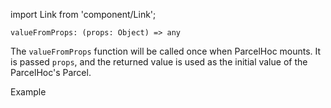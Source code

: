 import Link from 'component/Link';

```flow
valueFromProps: (props: Object) => any
```

The `valueFromProps` function will be called once when ParcelHoc mounts. It is passed `props`, and the returned value is used as the initial value of the ParcelHoc's Parcel.

<Link to="/examples/parcelhoc-valuefromprops">Example</Link>
